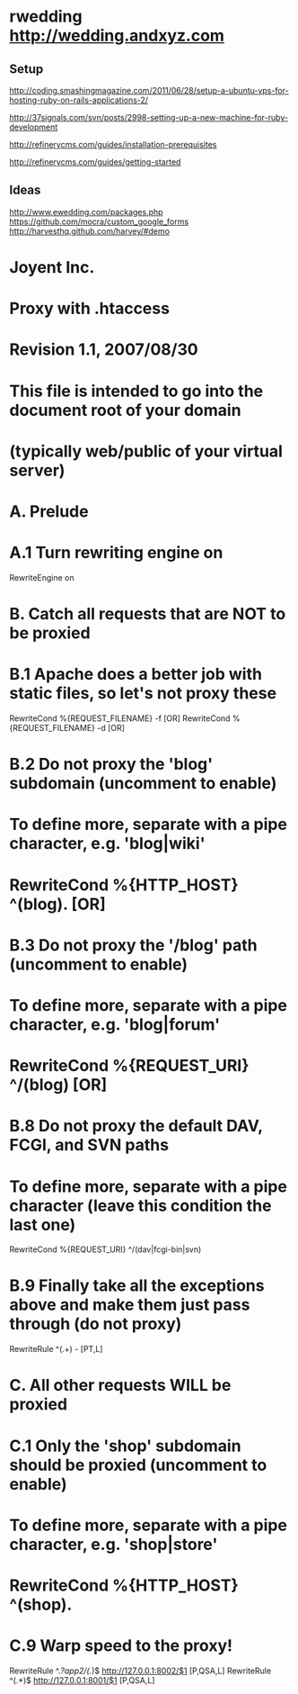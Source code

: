 # rwedding  http://wedding.andxyz.com

## Setup

http://coding.smashingmagazine.com/2011/06/28/setup-a-ubuntu-vps-for-hosting-ruby-on-rails-applications-2/

http://37signals.com/svn/posts/2998-setting-up-a-new-machine-for-ruby-development

http://refinerycms.com/guides/installation-prerequisites

http://refinerycms.com/guides/getting-started


## Ideas 

http://www.ewedding.com/packages.php
https://github.com/mocra/custom_google_forms
http://harvesthq.github.com/harvey/#demo

# Joyent Inc.
# Proxy with .htaccess
# Revision 1.1, 2007/08/30

# This file is intended to go into the document root of your domain
# (typically web/public of your virtual server)

#
# A. Prelude

# A.1 Turn rewriting engine on
RewriteEngine on

#
# B. Catch all requests that are NOT to be proxied

# B.1 Apache does a better job with static files, so let's not proxy these
RewriteCond %{REQUEST_FILENAME} -f [OR]
RewriteCond %{REQUEST_FILENAME} -d [OR]

# B.2 Do not proxy the 'blog' subdomain (uncomment to enable)
#     To define more, separate with a pipe character, e.g. 'blog|wiki'
# RewriteCond %{HTTP_HOST} ^(blog)\. [OR]

# B.3 Do not proxy the '/blog' path (uncomment to enable)
#     To define more, separate with a pipe character, e.g. 'blog|forum'
# RewriteCond %{REQUEST_URI} ^/(blog) [OR]

# B.8 Do not proxy the default DAV, FCGI, and SVN paths
#     To define more, separate with a pipe character (leave this condition the last one)
RewriteCond %{REQUEST_URI} ^/(dav|fcgi-bin|svn)

# B.9 Finally take all the exceptions above and make them just pass through (do not proxy)
RewriteRule ^(.+) - [PT,L]

#
# C. All other requests WILL be proxied

# C.1 Only the 'shop' subdomain should be proxied (uncomment to enable)
#     To define more, separate with a pipe character, e.g. 'shop|store'
# RewriteCond %{HTTP_HOST} ^(shop)\.

# C.9 Warp speed to the proxy!
RewriteRule ^.*?app2/(.*)$ http://127.0.0.1:8002/$1 [P,QSA,L]
RewriteRule ^(.*)$ http://127.0.0.1:8001/$1 [P,QSA,L]